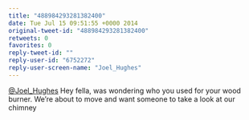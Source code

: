 ```yaml
---
title: "488984293281382400"
date: Tue Jul 15 09:51:55 +0000 2014
original-tweet-id: "488984293281382400"
retweets: 0
favorites: 0
reply-tweet-id: ""
reply-user-id: "6752272"
reply-user-screen-name: "Joel_Hughes"
---
```

<a href="https://twitter.com/Joel_Hughes">@Joel_Hughes</a> Hey fella, was wondering who you used for your wood burner. We’re about to move and want someone to take a look at our chimney
